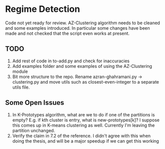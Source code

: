# Regime Detection

Code not yet ready for review. AZ-Clustering algorithm needs to be cleaned and some examples introduced. In particular some changes have been made and not checked that the script even works at present.

## TODO

1. Add rest of code in to-add.py and check for inaccuracies
2. Add examples folder and some examples of using the AZ-Clustering module
3. Bit more structure to the repo. Rename azran-ghahramani.py -> clustering.py and move utils such as closest-even-integer to a separate utils file.

## Some Open Issues

1. In K-Prototypes algorithm, what are we to do if one of the partitions is empty? E.g. if kth cluster is entry, what is new-prototypes[k]? I suppose this comes up in K-means clustering as well. Currently I'm leaving the partition unchanged.
2. Verify the claim in 7.2 of the reference. I didn't agree with this when doing the thesis, and will be a major speedup if we can get this working
